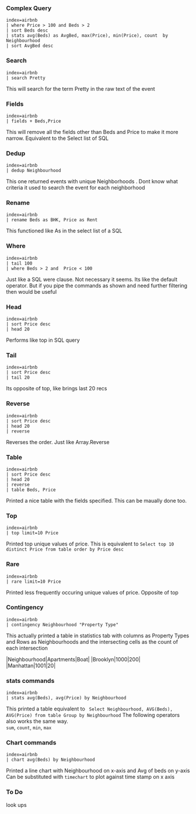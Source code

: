 ### Complex Query
```
index=airbnb 
| where Price > 100 and Beds > 2 
| sort Beds desc 
| stats avg(Beds) as AvgBed, max(Price), min(Price), count  by Neighbourhood 
| sort AvgBed desc
```

### Search
```
index=airbnb 
| search Pretty
```
This will search for the term Pretty in the raw text of the event

### Fields
```
index=airbnb 
| fields + Beds,Price
```
This will remove all the fields other than Beds and Price to make it more narrow. Equivalent to the Select list of SQL


### Dedup
```
index=airbnb 
| dedup Neighbourhood
```
This one returned events with unique Neighborhoods . Dont know what criteria it used to search the event for each neighborhood

### Rename
```
index=airbnb 
| rename Beds as BHK, Price as Rent
```
This functioned like As in the select list of a SQL

### Where
```
index=airbnb 
| tail 100
| where Beds > 2 and  Price < 100
```
Just like a SQL were clause. Not necessary it seems. Its like the default operator. But if you pipe the commands as shown and need further filtering then would be useful

### Head
```
index=airbnb 
| sort Price desc
| head 20
```
Performs like top in SQL query

### Tail
```
index=airbnb 
| sort Price desc
| tail 20
```
Its opposite of top, like brings last 20 recs

### Reverse
```
index=airbnb 
| sort Price desc
| head 20 
| reverse
```
Reverses the order. Just like Array.Reverse

### Table
```
index=airbnb 
| sort Price desc
| head 20 
| reverse 
| table Beds, Price
```
Printed a nice table with the fields specified. This can be maually done too.

### Top
```
index=airbnb 
| top limit=10 Price
```
Printed top unique values of price. This is equivalent to `Select top 10 distinct Price from table order by Price desc`

### Rare
```
index=airbnb 
| rare limit=10 Price
```
Printed less frequently occuring unique values of price. Opposite of top

### Contingency
```
index=airbnb 
| contingency Neighbourhood "Property Type"
```
This actually printed a table in statistics tab with columns as Property Types and Rows as Neighbourhoods and the intersecting cells as the count of each intersection

|Neighbourhood|Apartments|Boat|
|Brooklyn|1000|200|
|Manhattan|1001|20|


### stats commands
```
index=airbnb 
| stats avg(Beds), avg(Price) by Neighbourhood
```
This printed a table equivalent to ` Select Neighbourhood, AVG(Beds), AVG(Price) from table Group by Neighbourhood`
The following operators also works the same way.  
`sum`, `count`, `min`, `max`

### Chart commands
```
index=airbnb 
| chart avg(Beds) by Neighbourhood
```
Printed a line chart with Neighbourhood on x-axis and Avg of beds on y-axis  
Can be substituted with `timechart` to plot against time stamp on x axis

### To Do
look ups


